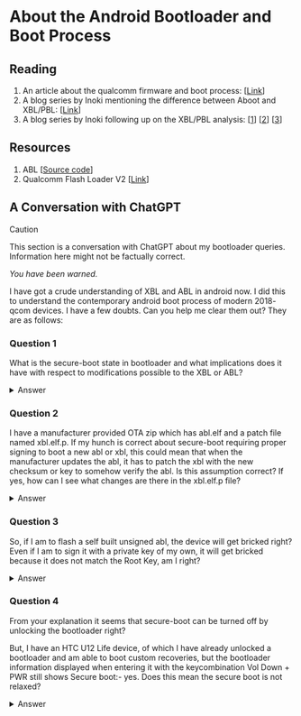 # About the Android Bootloader and Boot Process

## Reading

1. An article about the qualcomm firmware and boot process: [[Link](https://lineageos.org/engineering/Qualcomm-Firmware/)]
2. A blog series by Inoki mentioning the difference between Aboot and XBL/PBL: [[Link](https://blog.inoki.cc/2021/10/17/android-bootloader-analysis-aboot-en/)]
3. A blog series by Inoki following up on the XBL/PBL analysis: [[1](https://blog.inoki.cc/2021/10/18/android-bootloader-analysis-abl-1-en/index.html)] [[2](https://blog.inoki.cc/2024/04/20/android-bootloader-analysis-abl-2-en/)] [[3](https://blog.inoki.cc/2024/04/20/android-bootloader-analysis-abl-3-en/)]

## Resources

1. ABL [[Source code](https://git.codelinaro.org/clo/la/abl/tianocore/edk2)]
2. Qualcomm Flash Loader V2 [[Link](https://xdaforums.com/t/qualcomm-flash-loader-v2.4668538/)]

## A Conversation with ChatGPT

> [!CAUTION]
> This section is a conversation with ChatGPT about my bootloader queries. Information here might not be factually correct.
> 
> _You have been warned._

I have got a crude understanding of XBL and ABL in android now. I did this to understand the contemporary android boot process of modern 2018- qcom devices. I have a few doubts. Can you help me clear them out? They are as follows:

### Question 1

What is the secure-boot state in bootloader and what implications does it have with respect to modifications 
possible to the XBL or ABL?

<details>
	<summary>Answer</summary>

Secure Boot is a mechanism implemented to ensure that only cryptographically signed and verified bootloaders and firmware components are executed during the boot process. It is typically enforced in hardware through the Qualcomm Secure Boot Chain and involves the following key elements:

- **Root of Trust**: A hardware-fused public key (known as the OEM Public Key or Root Key) is used to verify the signature of the next boot component.
- **Bootloader Stages**: Secure Boot verifies every bootloader stage sequentially:
	* Primary Bootloader (PBL) verifies the Secondary Bootloader (like XBL).
	* XBL verifies subsequent components like ABL and others.
	* ABL then hands off to the Linux kernel.

**Implications of Secure Boot:**

- **Signed Images**: Bootloader components (like XBL and ABL) must be signed with a valid key recognized by the device’s hardware root of trust. If the signature does not match, the device will not boot.
- **Modifications Are Restricted**: You cannot modify or replace XBL/ABL directly unless you have access to:
	
	* The manufacturer’s private key (used for signing).
	* A bootloader unlocked device, in which secure boot might be disabled or allow booting unsigned components.
- **Anti-Rollback Protection**: Many modern devices include rollback counters to prevent downgrading to older, possibly vulnerable bootloader versions.

In short, with secure boot enabled, XBL and ABL cannot be modified or replaced unless you bypass the verification (e.g., exploit vulnerabilities, unlock bootloader).
</details>


### Question 2

I have a manufacturer provided OTA zip which has abl.elf and a patch file named xbl.elf.p. If my hunch is correct about secure-boot requiring proper signing to boot a new abl or xbl, this could mean that when the manufacturer updates the abl, it has to patch the xbl with the new checksum or key to somehow verify the abl. Is this assumption correct? If yes, how can I see what changes are there in the xbl.elf.p file?

<details>
	<summary>Answer</summary>

Your hunch about secure boot requiring proper signing is correct. The relationship between `abl.elf` and `xbl.elf.p` can be understood as follows:

- `abl.elf`: This is the updated ABL (Applications Bootloader), which is verified and signed by the manufacturer.
- `xbl.elf.p`: This is a patch file for the XBL (Extensible Bootloader), likely containing updates or adjustments needed to verify the new `abl.elf`.

**Why would XBL need a patch?**

XBL has to verify ABL as part of the secure boot chain. If the ABL version or signature changes, XBL may need updated verification metadata, such as:

- A new hash or checksum of the ABL image.
- Updated public key or signature metadata used for ABL verification.

This ensures that XBL can validate and allow the execution of the new ABL during the boot process.

**How Can You Inspect Changes in xbl.elf.p?**

Analyzing a patch file like `xbl.elf.p` is tricky but possible using reverse engineering tools. Here’s how you can approach it:

1. **Understand the File Format**:
	* `xbl.elf.p` might be in a proprietary format, but you can first check if it’s a standard ELF or binary patch file.
	* Use tools like `file` on Linux to identify the file type:
	```
	file xbl.elf.p
	```
2. **Hexdump Analysis**:
	* View the raw binary contents with a hex editor like `xxd` or `HxD`:
	```
	xxd xbl.elf.p | less
	```
	* Look for ASCII strings, offsets, and patterns that resemble hash values, keys, or signatures.
3. **Compare with Original XBL**:
    * If you have the original `xbl.elf` binary, you can diff the two versions.
    * Tools like `bindiff` or `binwalk` can help analyze binary changes.
	
	For example: 
	```
	binwalk xbl.elf.p
	```
4. **Check for Hashes or Keys**:
    * If the `xbl.elf.p` file contains new checksums or signatures, you might spot SHA-256 hashes or public key structures embedded within the file.
    * Compare these with known hashes of `abl.elf` to confirm relationships.
5. **Reverse Engineering**:
    * Tools like IDA Pro, Ghidra, or Radare2 can help you disassemble and inspect the patch file if it has executable components or data structures. 
6. **OTA Update Scripts**:
    * Sometimes, OTA zips include an `update-script` or metadata that references how the patch is applied. Inspect `META-INF/com/google/android/updater-script` or similar files for clues.
</details>

### Question 3

So, if I am to flash a self built unsigned abl, the device will get bricked right? Even if I am to sign it with a private key of my own, it will get bricked because it does not match the Root Key, am I right?

<details>
	<summary>Answer</summary>

Yes, your understanding is absolutely correct.

If **Secure Boot** is enabled on the device:

1. **Flashing an unsigned ABL**:
	* The device will detect that the ABL is not cryptographically signed.
	* Since the signature verification (based on the Root of Trust) will fail, the bootloader will refuse to load the new ABL, and the device will not boot.
2. **Signing ABL with Your Own Private Key**:
	* Even if you sign the ABL with your own private key, the device will still refuse to boot it because the verification process relies on the public key fused into the hardware as part of the Root of Trust.
	* Your custom key will not match the OEM Public Key that the device expects.

In this case:
- The bootloader detects a signature mismatch and aborts the boot process.
- The result is usually a brick or a soft-brick, depending on whether recovery or bootloader modes are still accessible.

**Why Does This Happen?**

Secure Boot on Qualcomm devices relies on a chain of trust:

1. **PBL (Primary Bootloader)** is burned into ROM and is immutable. It verifies the **XBL (Extensible Bootloader)**.
2. **XBL** then verifies the **ABL**.
3. If the ABL signature fails verification, the boot process stops to prevent unsigned or tampered code from executing.

The signature must be:
- Cryptographically generated using the manufacturer’s private key.
- Verified using the manufacturer’s public key fused into the hardware.

**Possible Outcomes of Flashing an Unsigned ABL:**

1. **If Secure Boot is Enforced**:
	- The device will fail to boot and may enter a recovery mode, bootloader mode, or remain hard-bricked if no fallback mechanism exists.

2. **If Secure Boot is Disabled** (e.g., unlocked bootloader or test devices):
	- You could flash and boot unsigned ABL images.
	- Some devices allow disabling secure boot for development or testing purposes.

**Is There Any Way Around This?**

- **Bootloader Unlock**: If your device allows unlocking the bootloader, secure boot enforcement might be relaxed, enabling you to boot unsigned components.
- **Exploit Vulnerabilities**: In rare cases, security vulnerabilities in the bootloader (e.g., in XBL or ABL) can allow bypassing Secure Boot or flashing unsigned firmware.
- **Access to OEM Signing Key**: This is practically impossible unless you are the manufacturer or have access to their signing infrastructure.

Without these conditions, modifying or replacing ABL or XBL on a secure device is not feasible.
</details>

### Question 4

From your explanation it seems that secure-boot can be turned off by unlocking the bootloader right?

But, I have an HTC U12 Life device, of which I have already unlocked a bootloader and am able to boot custom recoveries, but the bootloader information displayed when entering it with the keycombination Vol Down + PWR still shows Secure boot:- yes. Does this mean the secure boot is not relaxed?

<details>
	<summary>Answer</summary>
**Bootloader Unlock vs. Secure Boot**

Unlocking the bootloader and disabling Secure Boot are two different things:

1. **Bootloader Unlock**:
	- Allows you to flash custom images (e.g., recovery, kernel, or boot images) to the device.
	- It relaxes some checks that prevent modifications to partitions like boot, recovery, or system.
	- It enables booting unsigned or modified kernels and recoveries.

2. **Secure Boot**:
	- Secure Boot remains in place as part of the **Qualcomm Hardware Root of Trust**.
	- Even with an unlocked bootloader, certain critical bootloader components (like **XBL** and **ABL**) are still verified using the fused Root of Trust public key.
	- Secure Boot cannot typically be disabled unless explicitly supported or bypassed (e.g., through an exploit).

**Why Secure Boot Still Shows as "Yes"?**

On devices like your **HTC U12 Life**:

- Unlocking the bootloader **does not disable Secure Boot**. Instead, it only allows you to boot unsigned kernels and recoveries.
- **XBL and ABL** remain protected under Secure Boot because they are part of the **immutable bootloader chain** verified by the hardware root of trust.
- The bootloader information displays `Secure Boot: Yes` because Secure Boot is still enforced for the lower-level bootloader stages (PBL, XBL, and ABL).

**Implications for Modifications**

1. **You Can**:
	- Boot unsigned or self-signed kernels and recoveries since the unlocked bootloader relaxes the checks for the `boot` and `recovery` partitions.
	- Replace the boot image (kernel + ramdisk) and recovery image.

2. **You Cannot**:
	- Modify or replace XBL or ABL because these components are still verified against the hardware Root of Trust.
	- Flash unsigned or self-signed versions of critical bootloader components.

</details>
